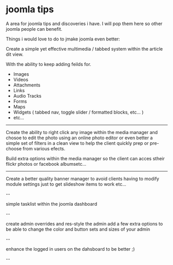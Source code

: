 joomla tips
===========

A area for joomla tips and discoveries i have. I will pop them here so other joomla people can benefit.

Things i would love to do to jmake joomla even better:

Create a simple yet effective multimedia / tabbed system within the article dit view. 

With the ability to keep adding feilds for.

- Images
- Videos
- Attachments
- Links
- Audio Tracks
- Forms
- Maps
- Widgets ( tabbed nav, toggle slider / formatted blocks, etc... )
- etc...

---

Create the ability to right click any image within the media manager and chosoe to edit the photo using an online photo editor or even better a simple set of filters in a clean view to help the client quickly prep or pre-choose from various efects.

Build extra options within the media manager so the client can acces stheir flickr photos or facebook albumsetc...

---

Create a better quality banner manager to avoid clients having to modify module settings just to get slideshow items to work etc...

-- 

simple tasklist within the joomla dashboard

--

create admin overrides and res-style the admin
add a few extra options to be able to change the color and button sets and sizes of your admin

--

enhance the logged in users on the dahsboard to be better ;)

--



